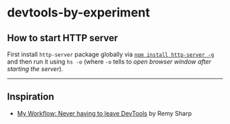 # devtools-by-experiment

## How to start HTTP server

First install `http-server` package globally via [`npm install http-server -g`][install-hs]
and then run it using `hs -o` (where `-o` tells to _open browser window after
starting the server_).

[install-hs]: https://www.npmjs.com/package/http-server

---

## Inspiration

- [My Workflow: Never having to leave DevTools][remy] by Remy Sharp

[remy]: https://remysharp.com/2012/12/21/my-workflow-never-having-to-leave-devtools
